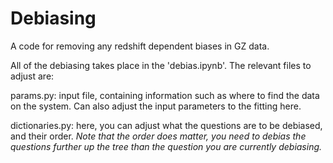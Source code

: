 # Debiasing

A code for removing any redshift dependent biases in GZ data.

All of the debiasing takes place in the 'debias.ipynb'. The relevant files to adjust are:

params.py: input file, containing information such as where to find the data on the system. Can also adjust the input parameters to the fitting here.

dictionaries.py: here, you can adjust what the questions are to be debiased, and their order. *Note that the order does matter, you need to debias the questions further up the tree than the question you are currently debiasing.*



